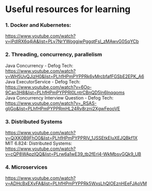 # Useful resources for learning

### 1. Docker and Kubernetes:

https://www.youtube.com/watch?v=jPdIRX6q4jA&list=PLy7NrYWoggjwPggqtFsI_zMAwvG0SqYCb

### 2. Threading, concurrency, parallelism

Java Concurrency - Defog Tech: <br />
https://www.youtube.com/watch?v=WH5UvQJizH0&list=PLhfHPmPYPPRk6yMrcbfafFGSbE2EPK_A6 <br />
Java ExecutorService - Defog Tech: <br />
https://www.youtube.com/watch?v=6Oo-9Can3H8&list=PLhfHPmPYPPRl0LntrCBnQD5ln6lnqqoms <br />
Java Concurrency Interview Question - Defog Tech: <br />
https://www.youtube.com/watch?v=_RSAS-gIjGo&list=PLhfHPmPYPPRmHL24Ry8rzni2XgwFeooVE <br />

### 3. Distributed Systems


https://www.youtube.com/watch?v=QiXK0B9FhO0&list=PLhfHPmPYPPRlV_1JSSEtkEIuXEJQBkf1X <br />
MIT 6.824: Distributed Systems: <br />
https://www.youtube.com/watch?v=cQP8WApzIQQ&list=PLrw6a1wE39_tb2fErI4-WkMbsvGQk9_UB <br />

### 4. Microservices

https://www.youtube.com/watch?v=ADHcBxEXvFA&list=PLhfHPmPYPPRk5WxsLhQIOEznHEeFJAoVM
